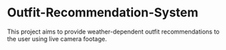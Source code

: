 # Outfit-Recommendation-System
This project aims to provide weather-dependent outfit recommendations to the user using live camera footage.
